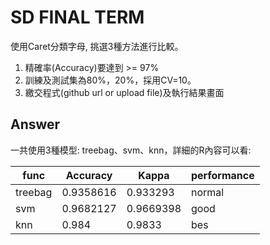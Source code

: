 # SD FINAL TERM 

使用Caret分類字母, 挑選3種方法進行比較。 

1. 精確率(Accuracy)要達到 >= 97% 
2. 訓練及測試集為80%，20%，採用CV=10。 
3. 繳交程式(github url or upload file)及執行結果畫面



## Answer 

一共使用3種模型: treebag、svm、knn，詳細的R內容可以看: 

| func    | Accuracy  | Kappa     | performance |
| ------- | --------- | --------- | ----------- |
| treebag | 0.9358616 | 0.933293  | normal      |
| svm     | 0.9682127 | 0.9669398 | good        |
| knn     | 0.984     | 0.9833    | bes         |